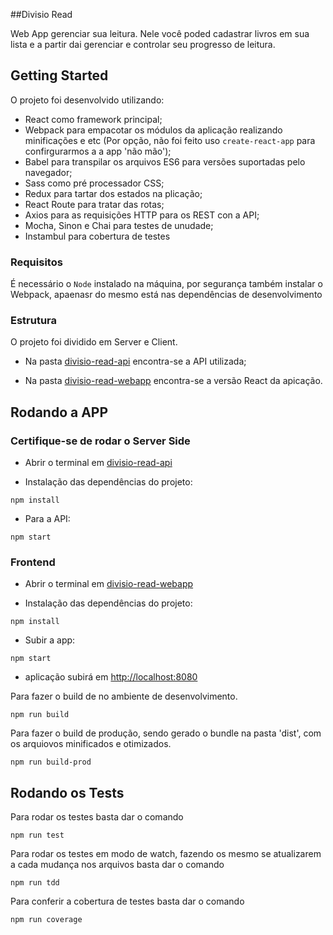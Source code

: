 ##Divisio Read

Web App gerenciar sua leitura. Nele você poded cadastrar livros em sua lista e a partir dai gerenciar e controlar seu progresso de leitura.

## Getting Started

O projeto foi desenvolvido utilizando:
  - React como framework principal;
  - Webpack para empacotar os módulos da aplicação realizando minificações e etc (Por opção, não foi feito uso ```create-react-app``` para confirgurarmos a a app 'não mão');
  - Babel para transpilar os arquivos ES6 para versões suportadas pelo navegador;
  - Sass como pré processador CSS;
  - Redux para tartar dos estados na plicação;
  - React Route para tratar das rotas;
  - Axios para as requisições HTTP para os REST con a API;
  - Mocha, Sinon e Chai para testes de unudade;
  - Instambul para cobertura de testes
  
### Requisitos
É necessário o ```Node``` instalado na máquina, por segurança também instalar o Webpack, apaenasr do mesmo está nas dependências de desenvolvimento

### Estrutura
O projeto foi dividido em Server e Client.

 - Na pasta [divisio-read-api](./divisio-read-api) encontra-se a API utilizada;

 - Na pasta [divisio-read-webapp](./divisio-read-webapp) encontra-se a versão React da apicação. 


## Rodando a APP 


### Certifique-se de rodar o Server Side

- Abrir o terminal em [divisio-read-api](./divisio-read-api)

- Instalação das dependências do projeto: 
```
npm install 
```

- Para a API:
```
npm start
```


### Frontend

- Abrir o terminal em [divisio-read-webapp](./divisio-read-webapp)

- Instalação das dependências do projeto: 
```
npm install 
```

- Subir a app:
```
npm start
```

- aplicação subirá em [http://localhost:8080](http://localhost:8080)


Para fazer o build de no ambiente de desenvolvimento.  
```
npm run build
```

Para fazer o build de produção, sendo gerado o bundle na pasta 'dist', com os arquiovos minificados e otimizados.    
```
npm run build-prod
```

## Rodando os Tests

Para rodar os testes basta dar o comando 
```
npm run test
```

Para rodar os testes em modo de watch, fazendo os mesmo se atualizarem a cada mudança nos arquivos basta dar o comando 
```
npm run tdd
```

Para conferir a cobertura de testes basta dar o comando 
```
npm run coverage
```
